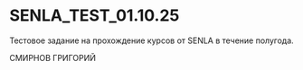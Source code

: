 # SENLA_TEST_01.10.25
Тестовое задание на прохождение курсов от SENLA в течение полугода.

СМИРНОВ ГРИГОРИЙ
